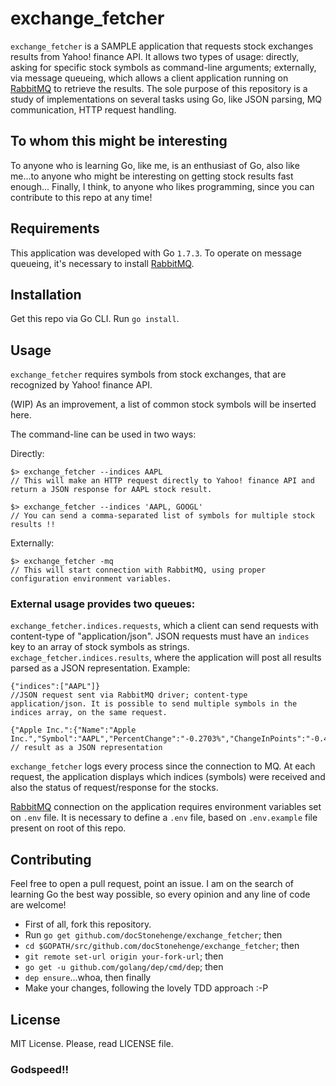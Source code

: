 # exchange_fetcher

`exchange_fetcher` is a SAMPLE application that requests stock exchanges results from Yahoo! finance API.
It allows two types of usage: directly, asking for specific stock symbols as command-line arguments; externally, via message queueing, which allows a client application running on <a href="https://www.rabbitmq.com/">RabbitMQ</a> to retrieve the results.
The sole purpose of this repository is a study of implementations on several tasks using Go, like JSON parsing, MQ communication, HTTP request handling.

## To whom this might be interesting
To anyone who is learning Go, like me, is an enthusiast of Go, also like me...to anyone who might be interesting on getting stock results fast enough...
Finally, I think, to anyone who likes programming, since you can contribute to this repo at any time!

## Requirements
This application was developed with Go `1.7.3`.
To operate on message queueing, it's necessary to install <a href="https://www.rabbitmq.com/">RabbitMQ</a>.

## Installation
Get this repo via Go CLI. Run `go install`.

## Usage
`exchange_fetcher` requires symbols from stock exchanges, that are recognized by Yahoo! finance API.

(WIP) As an improvement, a list of common stock symbols will be inserted here.

The command-line can be used in two ways:

Directly:
```
$> exchange_fetcher --indices AAPL
// This will make an HTTP request directly to Yahoo! finance API and return a JSON response for AAPL stock result.
```
```
$> exchange_fetcher --indices 'AAPL, GOOGL'
// You can send a comma-separated list of symbols for multiple stock results !!
```

Externally:
```
$> exchange_fetcher -mq
// This will start connection with RabbitMQ, using proper configuration environment variables.
```

### External usage provides two queues:
`exchange_fetcher.indices.requests`, which a client can send requests with content-type of "application/json". JSON requests must have an `indices` key to an array of stock symbols as strings.
`exchage_fetcher.indices.results`, where the application will post all results parsed as a JSON representation. Example:

```
{"indices":["AAPL"]}
//JSON request sent via RabbitMQ driver; content-type application/json. It is possible to send multiple symbols in the indices array, on the same request.
```

```
{"Apple Inc.":{"Name":"Apple Inc.","Symbol":"AAPL","PercentChange":"-0.2703%","ChangeInPoints":"-0.4063","LastTradeDate":"7/21/2017","LastTradeTime":"12:03pm"}}
// result as a JSON representation
```

`exchange_fetcher` logs every process since the connection to MQ. At each request, the application displays which indices (symbols) were received and also the status of request/response for the stocks.

<a href="https://www.rabbitmq.com/">RabbitMQ</a> connection on the application requires environment variables set on `.env` file. It is necessary to define a `.env` file, based on `.env.example` file present on root of this repo.

## Contributing
Feel free to open a pull request, point an issue. I am on the search of learning Go the best way possible, so every opinion and any line of code are welcome!

  * First of all, fork this repository.
  * Run `go get github.com/docStonehenge/exchange_fetcher`; then
  * `cd $GOPATH/src/github.com/docStonehenge/exchange_fetcher`; then
  * `git remote set-url origin your-fork-url`; then
  * `go get -u github.com/golang/dep/cmd/dep`; then
  * `dep ensure`...whoa, then finally
  * Make your changes, following the lovely TDD approach :-P
## License
MIT License. Please, read LICENSE file.

### Godspeed!!
